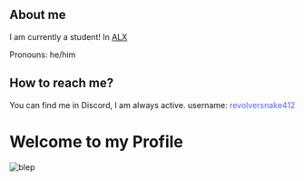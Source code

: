 <div>
  <div style="display: inline;">
    <h2>About me</h2>
    <p>I am currently a student! In <a href="https://www.alxafrica.com/">ALX</a></p>
    <p>Pronouns: he/him</p>
    <h2>How to reach me?</h2>
    <p>You can find me in Discord, I am always active. username: <snap style="color: #5865F2">revolversnake412</snap> </p>
  </div>
  <div>
    <h1>Welcome to my Profile</h1>
    <img src="https://gcdnb.pbrd.co/images/CVvzMxntevZV.gif?o=1" alt="blep">
  </div>
</div>

<!--
**RevolverSnake412/RevolverSnake412** is a ✨ _special_ ✨ repository because its `README.md` (this file) appears on your GitHub profile.

Here are some ideas to get you started:

- 🔭 I’m currently working on ...
- 🌱 I’m currently learning ...
- 👯 I’m looking to collaborate on ...
- 🤔 I’m looking for help with ...
- 💬 Ask me about ...
- 📫 How to reach me: ...
- 😄 Pronouns: ...
- ⚡ Fun fact: ...
-->
